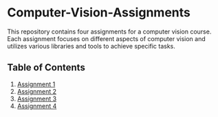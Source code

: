 # Computer-Vision-Assignments

This repository contains four assignments for a computer vision course. Each assignment focuses on different aspects of computer vision and utilizes various libraries and tools to achieve specific tasks.

## Table of Contents

1. [Assignment 1](#assignment-1)
2. [Assignment 2](#assignment-2)
3. [Assignment 3](#assignment-3)
4. [Assignment 4](#assignment-4)


